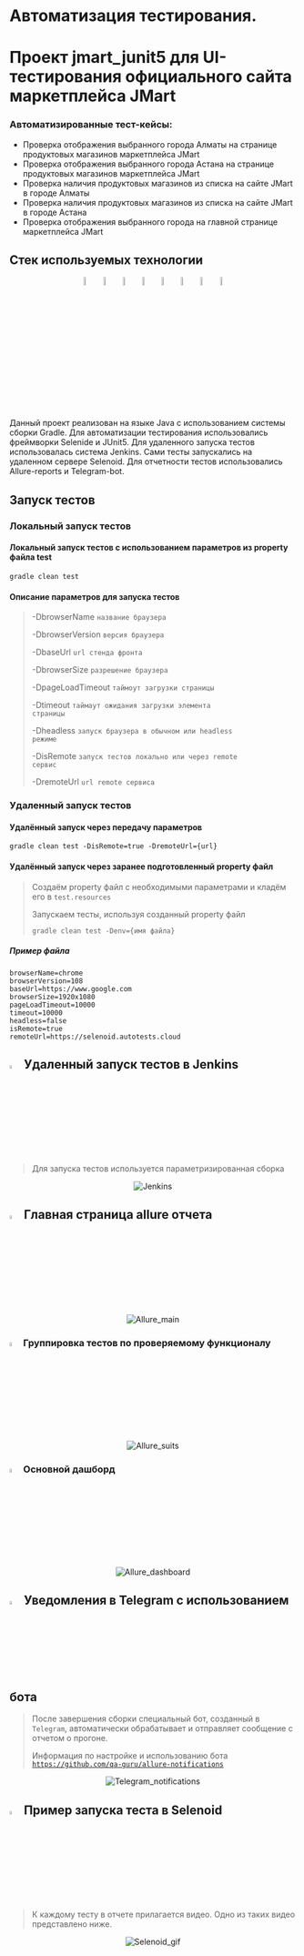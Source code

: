 # Автоматизация тестирования. 
# Проект jmart_junit5 для UI-тестирования официального сайта маркетплейса JMart

### Автоматизированные тест-кейсы:
-  Проверка отображения выбранного города Алматы на странице продуктовых магазинов маркетплейса JMart
-  Проверка отображения выбранного города Астана на странице продуктовых магазинов маркетплейса JMart
-  Проверка наличия продуктовых магазинов из списка на сайте JMart в городе Алматы
-  Проверка наличия продуктовых магазинов из списка на сайте JMart в городе Астана
-  Проверка отображения выбранного города на главной странице маркетплейса JMart

## Стек используемых технологии

<p align="center">
<img width="6%" title="Java" src="readme_design/logo/Java.svg">
<img width="6%" title="Selenide" src="readme_design/logo/Selenide.svg">
<img width="6%" title="Selenoid" src="readme_design/logo/Selenoid.svg">
<img width="6%" title="Allure Report" src="readme_design/logo/Allure_Report.svg">
<img width="6%" title="Gradle" src="readme_design/logo/Gradle.svg">
<img width="6%" title="JUnit5" src="readme_design/logo/JUnit5.svg">
<img width="6%" title="Jenkins" src="readme_design/logo/Jenkins.svg">
<img width="6%" title="Telegram" src="readme_design/logo/Telegram.svg">
</p>

Данный проект реализован на языке Java с использованием системы сборки Gradle.
Для автоматизации тестирования использовались фреймворки Selenide и JUnit5. 
Для удаленного запуска тестов использовалась система Jenkins.
Сами тесты запускались на удаленном сервере Selenoid.
Для отчетности тестов использовались Allure-reports и Telegram-bot.
 
## Запуск тестов

### Локальный запуск тестов

#### Локальный запуск тестов с использованием параметров из property файла test

```
gradle clean test
```

#### Описание параметров для запуска тестов

> -DbrowserName <code>название браузера</code>
> 
> -DbrowserVersion <code>версия браузера</code>
>
> -DbaseUrl <code>url стенда фронта</code>
> 
> -DbrowserSize <code>разрешение браузера</code>
> 
> -DpageLoadTimeout <code>таймоут загрузки страницы</code>
> 
> -Dtimeout <code>таймаут ожидания загрузки элемента страницы</code>
> 
> -Dheadless <code>запуск браузера в обычном или headless режиме</code>
> 
> -DisRemote <code>запуск тестов локально или через remote сервис</code>
> 
> -DremoteUrl <code>url remote сервиса</code>
### Удаленный запуск тестов

#### Удалённый запуск через передачу параметров

<code>gradle clean test -DisRemote=true -DremoteUrl={url}</code>

#### Удалённый запуск через заранее подготовленный property файл

> Создаём property файл с необходимыми параметрами и кладём его в <code>test.resources</code>
>
> Запускаем тесты, используя созданный property файл 
> 
> <code>gradle clean test -Denv={имя файла}</code>
##### Пример файла
```
browserName=chrome
browserVersion=108
baseUrl=https://www.google.com
browserSize=1920x1080
pageLoadTimeout=10000
timeout=10000
headless=false
isRemote=true
remoteUrl=https://selenoid.autotests.cloud
```

## <img width="4%" title="Jenkins" src="readme_design/logo/Jenkins.svg"> Удаленный запуск тестов в Jenkins

> Для запуска тестов используется параметризированная сборка
<p align="center">
<img title="Jenkins" src="readme_design/screens/Jenkins.png">
</p>

## <img width="4%" title="Allure_Report" src="readme_design/logo/Allure_Report.svg"> Главная страница allure отчета

<p align="center">
<img title="Allure_main" src="readme_design/screens/Allure_main.png">
</p>

### <img width="4%" title="Allure_Report" src="readme_design/logo/Allure_Report.svg"> Группировка тестов по проверяемому функционалу

<p align="center">
<img title="Allure_suits" src="readme_design/screens/Allure_suits.png">
</p>

### <img width="4%" title="Allure_Report" src="readme_design/logo/Allure_Report.svg"> Основной дашборд

<p align="center">
<img title="Allure_dashboard" src="readme_design/screens/Allure_dashboard.png">
</p>

## <img width="4%" title="Telegram" src="readme_design/logo/Telegram.svg"> Уведомления в Telegram с использованием бота

> После завершения сборки специальный бот, созданный в <code>Telegram</code>, автоматически обрабатывает и отправляет сообщение с отчетом о прогоне.
> 
> Информация по настройке и использованию бота <code>https://github.com/qa-guru/allure-notifications</code>
<p align="center">
<img title="Telegram_notifications" src="readme_design/screens/Telegram_notifications.png">
</p>

## <img width="4%" title="Selenoid" src="readme_design/logo/Selenoid.svg"> Пример запуска теста в Selenoid

> К каждому тесту в отчете прилагается видео. Одно из таких видео представлено ниже.
<p align="center">
<img title="Selenoid_gif" src="readme_design/gifs/Selenoid.gif">
</p>
